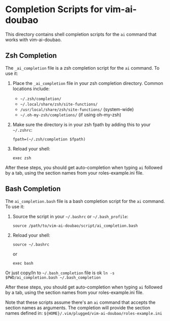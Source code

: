 # Completion Scripts for vim-ai-doubao

This directory contains shell completion scripts for the `ai` command that works with vim-ai-doubao.

## Zsh Completion

The `_ai_completion` file is a zsh completion script for the `ai` command. To use it:

1. Place the `_ai_completion` file in your zsh completion directory. Common locations include:
   - `~/.zsh/completion/`
   - `~/.local/share/zsh/site-functions/`
   - `/usr/local/share/zsh/site-functions/` (system-wide)
   - `~/.oh-my-zsh/completions/` (if using oh-my-zsh)

2. Make sure the directory is in your zsh fpath by adding this to your `~/.zshrc`:
   ```
   fpath=(~/.zsh/completion $fpath)
   ```

3. Reload your shell:
   ```
   exec zsh
   ```

After these steps, you should get auto-completion when typing `ai` followed by a tab, using the section names from your roles-example.ini file.

## Bash Completion

The `ai_completion.bash` file is a bash completion script for the `ai` command. To use it:

1. Source the script in your `~/.bashrc` or `~/.bash_profile`:
   ```
   source /path/to/vim-ai-doubao/script/ai_completion.bash
   ```

2. Reload your shell:
   ```
   source ~/.bashrc
   ```
   or
   ```
   exec bash
   ```
 Or just copy/ln to `~/.bash_completion` file is ok `ln -s $PWD/ai_completion.bash ~/.bash_completion`

After these steps, you should get auto-completion when typing `ai` followed by a tab, using the section names from your roles-example.ini file.

Note that these scripts assume there's an `ai` command that accepts the section names as arguments. The completion will provide the section names defined in:
`${HOME}/.vim/plugged/vim-ai-doubao/roles-example.ini`
